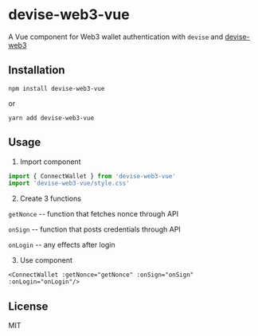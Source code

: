 # devise-web3-vue
A Vue component for Web3 wallet authentication with `devise` and [devise-web3](https://github.com/TheSmartnik/devise-web3)

## Installation
```
npm install devise-web3-vue
```
or
```
yarn add devise-web3-vue
```

## Usage
1. Import component
```js
import { ConnectWallet } from 'devise-web3-vue'
import 'devise-web3-vue/style.css'
```

2. Create 3 functions

`getNonce` -- function that fetches nonce through API

`onSign` -- function that posts credentials through API

`onLogin` -- any effects after login

3. Use component
```vue
<ConnectWallet :getNonce="getNonce" :onSign="onSign" :onLogin="onLogin"/>
```
## License
MIT



